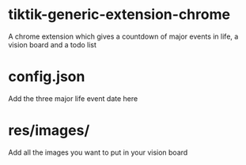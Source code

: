 # tiktik-generic-extension-chrome
A chrome extension which gives a countdown of major events in life, a vision board and a todo list

# config.json
Add the three major life event date here

# res/images/
Add all the images you want to put in your vision board


